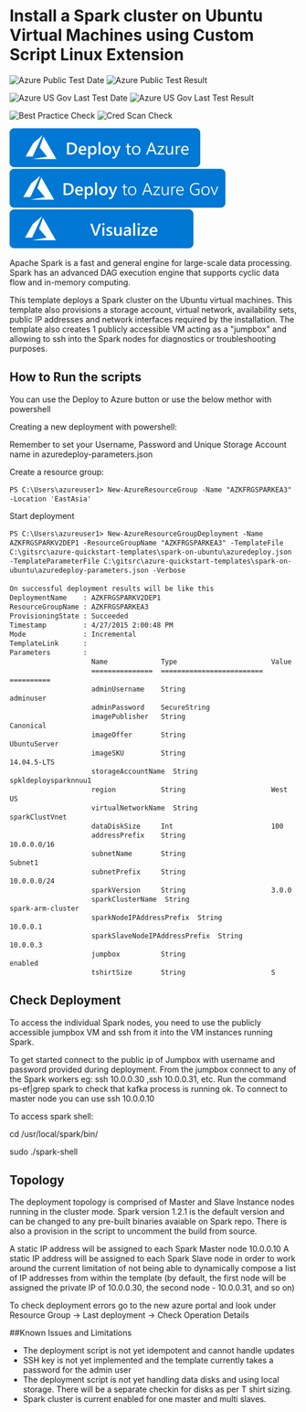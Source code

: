 # Install a Spark cluster on Ubuntu Virtual Machines using Custom Script Linux Extension

![Azure Public Test Date](https://azurequickstartsservice.blob.core.windows.net/badges/spark-on-ubuntu/PublicLastTestDate.svg)
![Azure Public Test Result](https://azurequickstartsservice.blob.core.windows.net/badges/spark-on-ubuntu/PublicDeployment.svg)

![Azure US Gov Last Test Date](https://azurequickstartsservice.blob.core.windows.net/badges/spark-on-ubuntu/FairfaxLastTestDate.svg)
![Azure US Gov Last Test Result](https://azurequickstartsservice.blob.core.windows.net/badges/spark-on-ubuntu/FairfaxDeployment.svg)

![Best Practice Check](https://azurequickstartsservice.blob.core.windows.net/badges/spark-on-ubuntu/BestPracticeResult.svg)
![Cred Scan Check](https://azurequickstartsservice.blob.core.windows.net/badges/spark-on-ubuntu/CredScanResult.svg)

[![Deploy To Azure](https://raw.githubusercontent.com/Azure/azure-quickstart-templates/master/1-CONTRIBUTION-GUIDE/images/deploytoazure.svg?sanitize=true)](https://portal.azure.com/#create/Microsoft.Template/uri/https%3A%2F%2Fraw.githubusercontent.com%2FAzure%2Fazure-quickstart-templates%2Fmaster%2Fspark-on-ubuntu%2Fazuredeploy.json)
[![Deploy To Azure US Gov](https://raw.githubusercontent.com/Azure/azure-quickstart-templates/master/1-CONTRIBUTION-GUIDE/images/deploytoazuregov.svg?sanitize=true)](https://portal.azure.us/#create/Microsoft.Template/uri/https%3A%2F%2Fraw.githubusercontent.com%2FAzure%2Fazure-quickstart-templates%2Fmaster%2Fspark-on-ubuntu%2Fazuredeploy.json)
[![Visualize](https://raw.githubusercontent.com/Azure/azure-quickstart-templates/master/1-CONTRIBUTION-GUIDE/images/visualizebutton.svg?sanitize=true)](http://armviz.io/#/?load=https%3A%2F%2Fraw.githubusercontent.com%2FAzure%2Fazure-quickstart-templates%2Fmaster%2Fspark-on-ubuntu%2Fazuredeploy.json) 

Apache Spark is a fast and general engine for large-scale data processing.
Spark has an advanced DAG execution engine that supports cyclic data flow and in-memory computing.

This template deploys a Spark cluster on the Ubuntu virtual machines. This template also provisions a storage account, virtual network, availability sets, public IP addresses and network interfaces required by the installation.
The template also creates 1 publicly accessible VM acting as a "jumpbox" and allowing to ssh into the Spark nodes for diagnostics or troubleshooting purposes.

How to Run the scripts
----------------------

You can use the Deploy to Azure button or use the below methor with powershell

Creating a new deployment with powershell:

Remember to set your Username, Password and Unique Storage Account name in azuredeploy-parameters.json

Create a resource group:

    PS C:\Users\azureuser1> New-AzureResourceGroup -Name "AZKFRGSPARKEA3" -Location 'EastAsia'

Start deployment

    PS C:\Users\azureuser1> New-AzureResourceGroupDeployment -Name AZKFRGSPARKV2DEP1 -ResourceGroupName "AZKFRGSPARKEA3" -TemplateFile C:\gitsrc\azure-quickstart-templates\spark-on-ubuntu\azuredeploy.json -TemplateParameterFile C:\gitsrc\azure-quickstart-templates\spark-on-ubuntu\azuredeploy-parameters.json -Verbose

    On successful deployment results will be like this
    DeploymentName    : AZKFRGSPARKV2DEP1
    ResourceGroupName : AZKFRGSPARKEA3
    ProvisioningState : Succeeded
    Timestamp         : 4/27/2015 2:00:48 PM
    Mode              : Incremental
    TemplateLink      :
    Parameters        :
                        Name             Type                       Value
                        ===============  =========================  ==========
                        adminUsername    String                     adminuser
                        adminPassword    SecureString
                        imagePublisher   String                     Canonical
                        imageOffer       String                     UbuntuServer
                        imageSKU         String                     14.04.5-LTS
                        storageAccountName  String                     spkldeploysparknnuu1
                        region           String                     West US
                        virtualNetworkName  String                     sparkClustVnet
                        dataDiskSize     Int                        100
                        addressPrefix    String                     10.0.0.0/16
                        subnetName       String                     Subnet1
                        subnetPrefix     String                     10.0.0.0/24
                        sparkVersion     String                     3.0.0
                        sparkClusterName  String                     spark-arm-cluster
                        sparkNodeIPAddressPrefix  String                     10.0.0.1
                        sparkSlaveNodeIPAddressPrefix  String                     10.0.0.3
                        jumpbox          String                     enabled
                        tshirtSize       String                     S

Check Deployment
----------------
To access the individual Spark nodes, you need to use the publicly accessible jumpbox VM and ssh from it into the VM instances running Spark.

To get started connect to the public ip of Jumpbox with username and password provided during deployment.
From the jumpbox connect to any of the Spark workers eg: ssh 10.0.0.30 ,ssh 10.0.0.31, etc.
Run the command ps-ef|grep spark to check that kafka process is running ok.
To connect to master node you can use ssh 10.0.0.10

To access spark shell:

cd /usr/local/spark/bin/

sudo ./spark-shell

Topology
--------

The deployment topology is comprised of Master and Slave Instance nodes running in the cluster mode.
Spark version 1.2.1 is the default version and can be changed to any pre-built binaries avaiable on Spark repo.
There is also a provision in the script to uncomment the build from source.

 A static IP address will be assigned to each Spark Master node 10.0.0.10
 A static IP address will be assigned to each Spark Slave node in order to work around the current limitation of not being able to dynamically compose a list of IP addresses from within the template (by default, the first node will be assigned the private IP of 10.0.0.30, the second node - 10.0.0.31, and so on)

To check deployment errors go to the new azure portal and look under Resource Group -> Last deployment -> Check Operation Details

##Known Issues and Limitations
- The deployment script is not yet idempotent and cannot handle updates
- SSH key is not yet implemented and the template currently takes a password for the admin user
- The deployment script is not yet handling data disks and using local storage. There will be a separate checkin for disks as per T shirt sizing.
- Spark cluster is current enabled for one master and multi slaves.


